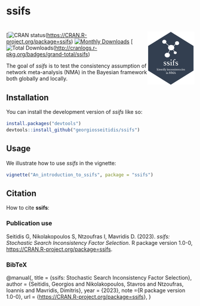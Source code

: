 
<!-- README.md is generated from README.Rmd. Please edit that file -->

# ssifs

# <img src="man/figures/ssifs_logo.png" align="right" width="25%"/>

<!-- badges: start -->

\[![CRAN
status](https://www.r-pkg.org/badges/version/ssifs)(<https://CRAN.R-project.org/package=ssifs>)
[![Monthly
Downloads](https://cranlogs.r-pkg.org/badges/ssifs)](https://cran.r-project.org/package=ssifs)
\[![Total
Downloads](https://cranlogs.r-pkg.org/badges/grand-total/ssifs)(<http://cranlogs.r-pkg.org/badges/grand-total/ssifs>)
<!-- badges: end -->

The goal of *ssifs* is to test the consistency assumption of network
meta-analysis (NMA) in the Bayesian framework both globally and locally.

## Installation

You can install the development version of *ssifs* like so:

``` r
install.packages("devtools")
devtools::install_github("georgiosseitidis/ssifs")
```

## Usage

We illustrate how to use *ssifs* in the vignette:

``` r
vignette("An_introduction_to_ssifs", package = "ssifs")
```

## Citation

How to cite **ssifs**:

### Publication use

Seitidis G, Nikolakopoulos S, Ntzoufras I, Mavridis D. (2023). *ssifs:
Stochastic Search Inconsistency Factor Selection*. R package version
1.0-0, <https://CRAN.R-project.org/package=ssifs>.

### BibTeX

@manual{, title = {ssifs: Stochastic Search Inconsistency Factor
Selection}, author = {Seitidis, Georgios and Nikolakopoulos, Stavros and
Ntzoufras, Ioannis and Mavridis, Dimitris}, year = {2023}, note ={R
package version 1.0-0}, url =
{<https://CRAN.R-project.org/package=ssifs>}, }
